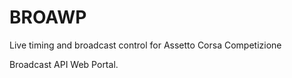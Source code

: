 # BROAWP
Live timing and broadcast control for Assetto Corsa Competizione

Broadcast API Web Portal.
